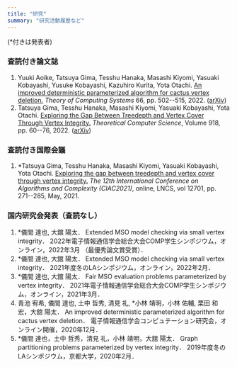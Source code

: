 ```yaml
---
title: "研究"
summary: "研究活動履歴など"
---
```


(*付きは発表者)
### 査読付き論文誌
1. Yuuki Aoike, Tatsuya Gima, Tesshu Hanaka, Masashi Kiyomi, Yasuaki Kobayashi, Yusuke Kobayashi, Kazuhiro Kurita, Yota Otachi.
[An improved deterministic parameterized algorithm for cactus vertex deletion.](https://doi.org/10.1007/s00224-022-10076-x)
_Theory of Computing Systems_ 66, pp. 502--515, 2022. ([arXiv](https://arxiv.org/abs/2012.04910))
1. Tatsuya Gima, Tesshu Hanaka, Masashi Kiyomi, Yasuaki Kobayashi, Yota Otachi.
[Exploring the Gap Between Treedepth and Vertex Cover Through Vertex Integrity.](https://doi.org/10.1016/j.tcs.2022.03.021)
_Theoretical Computer Science_, Volume 918, pp. 60--76, 2022. ([arXiv](https://arxiv.org/abs/2101.09414))

### 査読付き国際会議
1. *Tatsuya Gima, Tesshu Hanaka, Masashi Kiyomi, Yasuaki Kobayashi, Yota Otachi.
[Exploring the gap between treedepth and vertex cover through vertex integrity.](https://doi.org/10.1007/978-3-030-75242-2_19)
_The 12th International Conference on Algorithms and Complexity (CIAC2021)_, online,
LNCS, vol 12701, pp. 271--285, May, 2021.

### 国内研究会発表（査読なし）
1. *儀間 達也, 大舘 陽太．
Extended MSO model checking via small vertex integrity．
2022年電子情報通信学会総合大会COMP学生シンポジウム，オンライン，2022年3月 （最優秀論文賞受賞）．
2. *儀間 達也, 大舘 陽太．
Extended MSO model checking via small vertex integrity．
2021年度冬のLAシンポジウム，オンライン，2022年2月．
3. *儀間 達也, 大舘 陽太．
Fair MSO evaluation problems parameterized by vertex integrity．
2021年電子情報通信学会総合大会COMP学生シンポジウム，オンライン，2021年3月．
4. 青池 宥希, 儀間 達也, 土中 哲秀, 清見 礼, *小林 靖明，小林 佑輔, 栗田 和宏，大舘 陽太．
An improved deterministic parameterized algorithm for cactus vertex deletion．
電子情報通信学会コンピュテーション研究会，オンライン開催，2020年12月．
5. *儀間 達也，土中 哲秀，清見 礼，小林 靖明，大舘 陽太．
Graph partitioning problems parameterized by vertex integrity．
2019年度冬のLAシンポジウム，京都大学，2020年2月．

